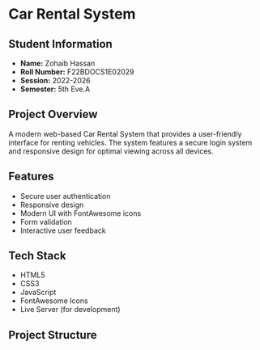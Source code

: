 # Car Rental System

## Student Information

- **Name:** Zohaib Hassan
- **Roll Number:** F22BDOCS1E02029
- **Session:** 2022-2026
- **Semester:** 5th Eve.A

## Project Overview

A modern web-based Car Rental System that provides a user-friendly interface for renting vehicles. The system features a secure login system and responsive design for optimal viewing across all devices.

## Features

- Secure user authentication
- Responsive design
- Modern UI with FontAwesome icons
- Form validation
- Interactive user feedback

## Tech Stack

- HTML5
- CSS3
- JavaScript
- FontAwesome Icons
- Live Server (for development)

## Project Structure
